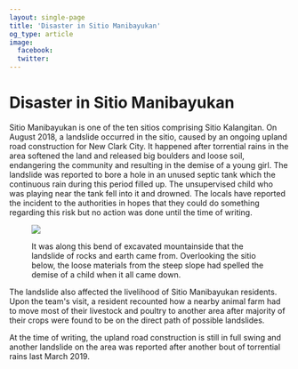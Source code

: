 ```yaml
---
layout: single-page
title: 'Disaster in Sitio Manibayukan'
og_type: article
image:
  facebook:
  twitter:
---
```

# Disaster in Sitio Manibayukan

Sitio Manibayukan is one of the ten sitios comprising Sitio Kalangitan. On August 2018, a landslide occurred in the sitio, caused by an ongoing upland road construction for New Clark City. It happened after torrential rains in the area softened the land and released big boulders and loose soil, endangering the community and resulting in the demise of a young girl. The landslide was reported to bore a hole in an unused septic tank which the continuous rain during this period filled up. The unsupervised child who was playing near the tank fell into it and drowned. The locals have reported the incident to the authorities in hopes that they could do something regarding this risk but no action was done until the time of writing.

<figure class='figure col-lg-12 img-container'>
<img class='img-fluid post-img img-shadow mx-auto d-block' src='{{ site.baseurl }}/media/site/efforts/counter-mapping-new-clark-city/stories/landslide-in-sitio-manibayukan/landslide-01.png'>
<p class='figure-caption text-center'>It was along this bend of excavated mountainside that the landslide of rocks and earth came from. Overlooking the sitio below, the loose materials from the steep slope had spelled the demise of a child when it all came down.</p>
</figure>

The landslide also affected the livelihood of Sitio Manibayukan residents. Upon the team's visit, a resident recounted how a nearby animal farm had to move most of their livestock and poultry to another area after majority of their crops were found to be on the direct path of possible landslides.

At the time of writing, the upland road construction is still in full swing and another landslide on the area was reported after another bout of torrential rains last March 2019.
